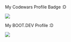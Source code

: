 
My Codewars Profile Badge :D

<p align="left">
  <a target="_blank" href="https://www.codewars.com/users/pro.programmer">
    <img src="https://www.codewars.com/users/pro.programmer/badges/large">
  </a>
</p>



My BOOT.DEV Profile :D

<p align="left">
  <a target="_blank" href="https://www.boot.dev/u/atafah">
    <img src="https://api.boot.dev/v1/users/public/5f5b8811-5e83-4744-833a-f1dcea42576d/thumbnail" >
  </a>
</p>
